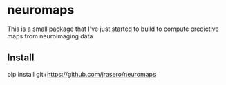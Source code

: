 # neuromaps
This is a small package that I've just started to build to compute predictive maps from neuroimaging data

## Install
pip install git+https://github.com/jrasero/neuromaps
